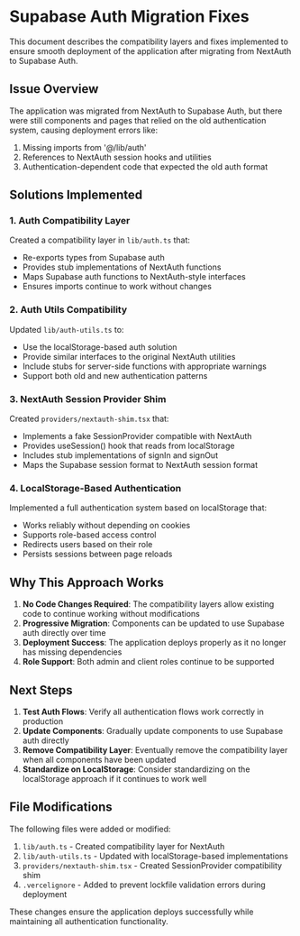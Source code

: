 # Supabase Auth Migration Fixes

This document describes the compatibility layers and fixes implemented to ensure smooth deployment of the application after migrating from NextAuth to Supabase Auth.

## Issue Overview

The application was migrated from NextAuth to Supabase Auth, but there were still components and pages that relied on the old authentication system, causing deployment errors like:

1. Missing imports from '@/lib/auth'
2. References to NextAuth session hooks and utilities
3. Authentication-dependent code that expected the old auth format

## Solutions Implemented

### 1. Auth Compatibility Layer

Created a compatibility layer in `lib/auth.ts` that:
- Re-exports types from Supabase auth
- Provides stub implementations of NextAuth functions
- Maps Supabase auth functions to NextAuth-style interfaces
- Ensures imports continue to work without changes

### 2. Auth Utils Compatibility

Updated `lib/auth-utils.ts` to:
- Use the localStorage-based auth solution
- Provide similar interfaces to the original NextAuth utilities
- Include stubs for server-side functions with appropriate warnings
- Support both old and new authentication patterns

### 3. NextAuth Session Provider Shim

Created `providers/nextauth-shim.tsx` that:
- Implements a fake SessionProvider compatible with NextAuth
- Provides useSession() hook that reads from localStorage
- Includes stub implementations of signIn and signOut
- Maps the Supabase session format to NextAuth session format

### 4. LocalStorage-Based Authentication

Implemented a full authentication system based on localStorage that:
- Works reliably without depending on cookies
- Supports role-based access control
- Redirects users based on their role
- Persists sessions between page reloads

## Why This Approach Works

1. **No Code Changes Required**: The compatibility layers allow existing code to continue working without modifications
2. **Progressive Migration**: Components can be updated to use Supabase auth directly over time
3. **Deployment Success**: The application deploys properly as it no longer has missing dependencies
4. **Role Support**: Both admin and client roles continue to be supported

## Next Steps

1. **Test Auth Flows**: Verify all authentication flows work correctly in production
2. **Update Components**: Gradually update components to use Supabase auth directly
3. **Remove Compatibility Layer**: Eventually remove the compatibility layer when all components have been updated
4. **Standardize on LocalStorage**: Consider standardizing on the localStorage approach if it continues to work well

## File Modifications

The following files were added or modified:

1. `lib/auth.ts` - Created compatibility layer for NextAuth
2. `lib/auth-utils.ts` - Updated with localStorage-based implementations
3. `providers/nextauth-shim.tsx` - Created SessionProvider compatibility shim
4. `.vercelignore` - Added to prevent lockfile validation errors during deployment

These changes ensure the application deploys successfully while maintaining all authentication functionality.